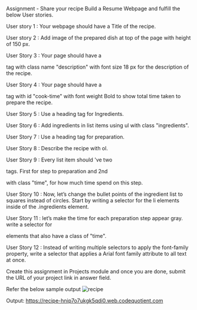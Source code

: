 Assignment - Share your recipe
Build a Resume Webpage and fulfill the below User stories.

User story 1 : Your webpage should have a Title of the recipe.

User story 2 : Add image of the prepared dish at top of the page with height of 150 px.

User Story 3 : Your page should have a <p> tag with class name "description" with font size 18 px for the description of the recipe.

User Story 4 : Your page should have a <p> tag with id "cook-time" with font weight Bold to show total time taken to prepare the recipe.

User Story 5 : Use a heading tag for Ingredients.

User Story 6 : Add ingredients in list items using ul with class "ingredients".

User Story 7 : Use a heading tag for preparation.

User Story 8 : Describe the recipe with ol.

User Story 9 : Every list item should 've two <p> tags. First for step to preparation and 2nd <p> with class "time", for how much time spend on this step.

User Story 10 : Now, let’s change the bullet points of the ingredient list to squares instead of circles. Start by writing a selector for the li elements inside of the .ingredients element.

User Story 11 : let’s make the time for each preparation step appear gray. write a selector for <p> elements that also have a class of "time".

User Story 12 : Instead of writing multiple selectors to apply the font-family property, write a selector that applies a Arial font family attribute to all text at once.

Create this assignment in Projects module and once you are done, submit the URL of your project link in answer field.

Refer the below sample output
  ![recipe](https://user-images.githubusercontent.com/61765706/123722408-f1a11000-d8a5-11eb-8c2e-a4634dd7f1bf.png)

Output:
https://recipe-hnip7o7ukgk5qdi0.web.codequotient.com

